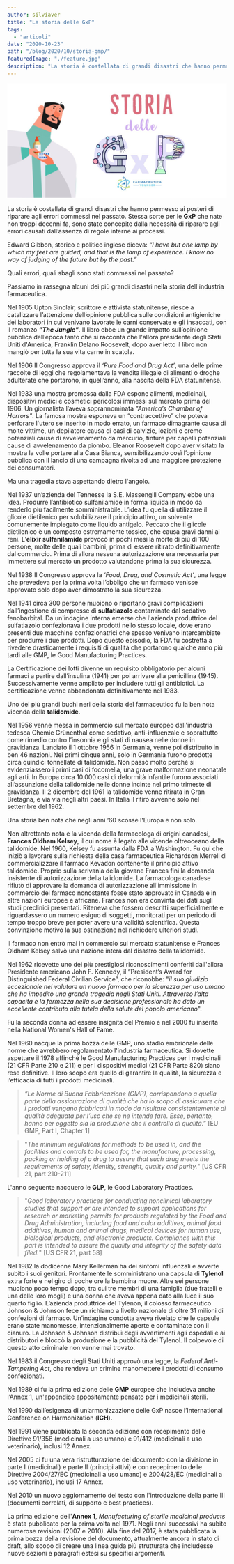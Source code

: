 ```yaml
---
author: silviaver
title: "La storia delle GxP"
tags:
  - "articoli"
date: "2020-10-23"
path: "/blog/2020/10/storia-gmp/"
featuredImage: "./feature.jpg"
description: "La storia è costellata di grandi disastri che hanno permesso ai posteri di riparare agli errori commessi nel passato. Stessa sorte per le GxP che nate non troppi decenni fa, sono state concepite dalla necessità di riparare agli errori causati dall’assenza di regole interne ai processi."
---
```


![Storia GxP](./feature.jpg)

La storia è costellata di grandi disastri che hanno permesso ai posteri di riparare agli errori commessi nel passato. Stessa sorte per le **GxP** che nate non troppi decenni fa, sono state concepite dalla necessità di riparare agli errori causati dall’assenza di regole interne ai processi.

Edward Gibbon, storico e politico inglese diceva: _“I have but one lamp by which my feet are guided, and that is the lamp of experience. I know no way of judging of the future but by the past.”_

Quali errori, quali sbagli sono stati commessi nel passato?

Passiamo in rassegna alcuni dei più grandi disastri nella storia dell'industria farmaceutica.

Nel 1905 Upton Sinclair, scrittore e attivista statunitense, riesce a catalizzare l’attenzione dell’opinione pubblica sulle condizioni antigieniche dei laboratori in cui venivano lavorate le carni conservate e gli insaccati, con il romanzo **_"The Jungle"_**. Il libro ebbe un grande impatto sull’opinione pubblica dell’epoca tanto che si racconta che l'allora presidente degli Stati Uniti d'America, Franklin Delano Roosevelt, dopo aver letto il libro non mangiò per tutta la sua vita carne in scatola.

Nel 1906 Il Congresso approva il _‘Pure Food and Drug Act’_, una delle prime raccolte di leggi che regolamentava la vendita illegale di alimenti o droghe adulterate che portarono, in quell’anno, alla nascita della FDA statunitense.

Nel 1933 una mostra promossa dalla FDA espone alimenti, medicinali, dispositivi medici e cosmetici pericolosi immessi sul mercato prima del 1906. Un giornalista l’aveva soprannominata _"America’s Chamber of Horrors"_. La famosa mostra esponeva un “contraccettivo” che poteva perforare l'utero se inserito in modo errato, un farmaco dimagrante causa di molte vittime, un depilatore causa di casi di calvizie, lozioni e creme potenziali cause di avvelenamento da mercurio, tinture per capelli potenziali cause di avvelenamento da piombo. Eleanor Roosevelt dopo aver visitato la mostra la volle portare alla Casa Bianca, sensibilizzando così l’opinione pubblica con il lancio di una campagna rivolta ad una maggiore protezione dei consumatori.

Ma una tragedia stava aspettando dietro l'angolo.

Nel 1937 un’azienda del Tennesse la S.E. Massengill Company ebbe una idea. Produrre l’antibiotico sulfanilamide in forma liquida in modo da renderlo più facilmente somministrabile. L’idea fu quella di utilizzare il glicole dietilenico per solubilizzare il principio attivo, un solvente comunemente impiegato come liquido antigelo. Peccato che il glicole dietilenico è un composto estremamente tossico, che causa gravi danni ai reni. L’**elixir sulfanilamide** provocò in pochi mesi la morte di più di 100 persone, molte delle quali bambini, prima di essere ritirato definitivamente dal commercio. Prima di allora nessuna autorizzazione era necessaria per immettere sul mercato un prodotto valutandone prima la sua sicurezza.

Nel 1938 Il Congresso approva la _‘Food, Drug, and Cosmetic Act’_, una legge che prevedeva per la prima volta l’obbligo che un farmaco venisse approvato solo dopo aver dimostrato la sua sicurezza.

Nel 1941 circa 300 persone muoiono o riportano gravi complicazioni dall’ingestione di compresse di **sulfatiazolo** contaminate dal sedativo fenobarbital. Da un'indagine interna emerse che l'azienda produttrice del sulfatiazolo confezionava i due prodotti nello stesso locale, dove erano presenti due macchine confezionatrici che spesso venivano intercambiate per produrre i due prodotti. Dopo questo episodio, la FDA fu costretta a rivedere drasticamente i requisiti di qualità che portarono qualche anno più tardi alle GMP, le Good Manufacturing Practices.

La Certificazione dei lotti divenne un requisito obbligatorio per alcuni farmaci a partire dall’insulina (1941) per poi arrivare alla penicillina (1945). Successivamente venne ampliato per includere tutti gli antibiotici. La certificazione venne abbandonata definitivamente nel 1983.

Uno dei più grandi buchi neri della storia del farmaceutico fu la ben nota vicenda della **talidomide**.

Nel 1956 venne messa in commercio sul mercato europeo dall'industria tedesca Chemie Grünenthal come sedativo, anti-influenzale e soprattutto come rimedio contro l’insonnia e gli stati di nausea nelle donne in gravidanza. Lanciato il 1 ottobre 1956 in Germania, venne poi distribuito in ben 46 nazioni. Nei primi cinque anni, solo in Germania furono prodotte circa quindici tonnellate di talidomide. Non passò molto perché si evidenziassero i primi casi di focomelia, una grave malformazione neonatale agli arti. In Europa circa 10.000 casi di deformità infantile furono associati all’assunzione della talidomide nelle donne incinte nel primo trimeste di gravidanza. Il 2 dicembre del 1961 la talidomide venne ritirata in Gran Bretagna, e via via negli altri paesi. In Italia il ritiro avvenne solo nel settembre del 1962.

Una storia ben nota che negli anni ‘60 scosse l'Europa e non solo.

Non altrettanto nota è la vicenda della farmacologa di origini canadesi, **Frances Oldham Kelsey**, il cui nome è legato alle vicende oltreoceano della talidomide. Nel 1960, Kelsey fu assunta dalla FDA a Washington. Fu qui che iniziò a lavorare sulla richiesta della casa farmaceutica Richardson Merrell di commercializzare il farmaco Kevadon contenente il principio attivo talidomide. Proprio sulla scrivania della giovane Frances finì la domanda insistente di autorizzazione della talidomide. La farmacologa canadese rifiutò di approvare la domanda di autorizzazione all'immissione in commercio del farmaco nonostante fosse stato approvato in Canada e in altre nazioni europee e africane. Frances non era convinta dei dati sugli studi preclinici presentati. Riteneva che fossero descritti superficialmente e riguardassero un numero esiguo di soggetti, monitorati per un periodo di tempo troppo breve per poter avere una validità scientifica. Questa convinzione motivò la sua ostinazione nel richiedere ulteriori studi.

Il farmaco non entrò mai in commercio sul mercato statunitense e Frances Oldham Kelsey salvò una nazione intera dal disastro della talidomide.

Nel 1962 ricevette uno dei più prestigiosi riconoscimenti conferiti dall'allora Presidente americano John F. Kennedy, il “President’s Award for Distinguished Federal Civilian Service”, che riconobbe: "_il suo giudizio eccezionale nel valutare un nuovo farmaco per la sicurezza per uso umano che ha impedito una grande tragedia negli Stati Uniti. Attraverso l’alta capacità e la fermezza nella sua decisione professionale ha dato un eccellente contributo alla tutela della salute del popolo americano_".

Fu la seconda donna ad essere insignita del Premio e nel 2000 fu inserita nella National Women's Hall of Fame.

Nel 1960 nacque la prima bozza delle GMP, uno stadio embrionale delle norme che avrebbero regolamentato l'industria farmaceutica. Si dovette aspettare il 1978 affinchè le Good Manufacturing Practices per i medicinali (21 CFR Parte 210 e 211) e per i dispositivi medici (21 CFR Parte 820) siano rese definitive. Il loro scopo era quello di garantire la qualità, la sicurezza e l’efficacia di tutti i prodotti medicinali.

> _“Le Norme di Buona Fabbricazione (GMP), corrispondono a quella parte della assicurazione di qualità che ha lo scopo di assicurare che i prodotti vengano fabbricati in modo da risultare consistentemente di qualità adeguata per l’uso che se ne intende fare. Esse, pertanto, hanno per oggetto sia la produzione che il controllo di qualità.”_ [EU GMP, Part I, Chapter 1]

> "_The minimum regulations for methods to be used in, and the facilities and controls to be used for, the manufacture, processing, packing or holding of a drug to assure that such drug meets the requirements of safety, identity, strenght, quality and purity._" [US CFR 21, part 210-211]

L'anno seguente nacquero le **GLP**, le Good Laboratory Practices.

> "_Good laboratory practices for conducting nonclinical laboratory studies that support or are intended to support applications for research or marketing permits for products regulated by the Food and Drug Administration, including food and color additives, animal food additives, human and animal drugs, medical devices for human use, biological products, and electronic products. Compliance with this part is intended to assure the quality and integrity of the safety data filed._" [US CFR 21, part 58]

Nel 1982 la dodicenne Mary Kellerman ha dei sintomi influenzali e avverte subito i suoi genitori. Prontamente le somministrano una capsula di **Tylenol** extra forte e nel giro di poche ore la bambina muore. Altre sei persone muoiono poco tempo dopo, tra cui tre membri di una famiglia (due fratelli e una delle loro mogli) e una donna che aveva appena dato alla luce il suo quarto figlio. L’azienda produttrice del Tylenon, il colosso farmaceutico Johnson & Johnson fece un richiamo a livello nazionale di oltre 31 milioni di confezioni di farmaco. Un’indagine condotta aveva rivelato che le capsule erano state manomesse, intenzionalmente aperte e contaminate con il cianuro. La Johnson & Johnson distribuì degli avvertimenti agli ospedali e ai distributori e bloccò la produzione e la pubblicità del Tylenol. Il colpevole di questo atto criminale non venne mai trovato.

Nel 1983 il Congresso degli Stati Uniti approvò una legge, la _Federal Anti-Tampering Act_, che rendeva un crimine manomettere i prodotti di consumo confezionati.

Nel 1989 ci fu la prima edizione delle **GMP** europee che includeva anche l’Annex 1, un'appendice appositamente pensato per i medicinali sterili.

Nel 1990 dall’esigenza di un’armonizzazione delle GxP nasce l’International Conference on Harmonization (**ICH**).

Nel 1991 viene pubblicata la seconda edizione con recepimento delle Direttive 91/356 (medicinali a uso umano) e 91/412 (medicinali a uso veterinario), inclusi 12 Annex.

Nel 2005 ci fu una vera ristrutturazione del documento con la divisione in parte I (medicinali) e parte II (principi attivi) e con recepimento delle Direttive 2004/27/EC (medicinali a uso umano) e 2004/28/EC (medicinali a uso veterinario), inclusi 17 Annex.

Nel 2010 un nuovo aggiornamento del testo con l'introduzione della parte III (documenti correlati, di supporto e best practices).

La prima edizione dell'**Annex 1**, _Manufacturing of sterile medicinal products_ è stata pubblicato per la prima volta nel 1971. Negli anni successivi ha subito numerose revisioni (2007 e 2010). Alla fine del 2017, è stata pubblicata la prima bozza della revisione del documento, attualmente ancora in stato di draft, allo scopo di creare una linea guida più strutturata che includesse nuove sezioni e paragrafi estesi su specifici argomenti.
